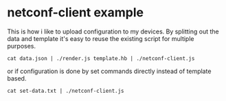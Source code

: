 # netconf-client example

This is how i like to upload configuration to my devices. By splitting out the data and template it's easy to reuse the existing script for multiple purposes.

```shell
cat data.json | ./render.js template.hb | ./netconf-client.js
```

or if configuration is done by set commands directly instead of template based.

```shell
cat set-data.txt | ./netconf-client.js
```
